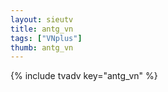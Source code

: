 ```yaml
--- 
layout: sieutv
title: antg_vn
tags: ["VNplus"]
thumb: antg_vn
---
```

{% include tvadv key="antg_vn" %}
